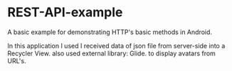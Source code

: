 # REST-API-example
A basic example for demonstrating HTTP's basic methods in Android.

In this application I used I received data of json file from server-side into a Recycler View. also used external library: Glide. to display avatars from URL's.

